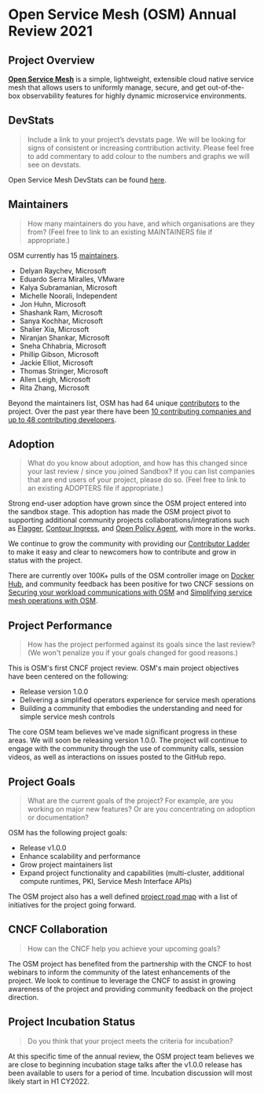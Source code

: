 # Open Service Mesh (OSM) Annual Review 2021

## Project Overview

**[Open Service Mesh](https://openservicemesh.io)** is a simple, lightweight, extensible cloud native service mesh that allows users to uniformly manage, secure, and get out-of-the-box observability features for highly dynamic microservice environments.

## DevStats

> Include a link to your project’s devstats page. We will be looking for signs of consistent or increasing contribution activity. Please feel free to add commentary to add colour to the numbers and graphs we will see on devstats.

Open Service Mesh DevStats can be found [here](https://openservicemesh.devstats.cncf.io/d/8/dashboards?orgId=1&from=now-365d&to=now-1h).

## Maintainers

> How many maintainers do you have, and which organisations are they from? (Feel free to link to an existing MAINTAINERS file if appropriate.)

OSM currently has 15 [maintainers](https://github.com/openservicemesh/osm/blob/main/OWNERS).

- Delyan Raychev, Microsoft
- Eduardo Serra Miralles, VMware
- Kalya Subramanian, Microsoft
- Michelle Noorali, Independent
- Jon Huhn, Microsoft
- Shashank Ram, Microsoft
- Sanya Kochhar, Microsoft
- Shalier Xia, Microsoft
- Niranjan Shankar, Microsoft
- Sneha Chhabria, Microsoft
- Phillip Gibson, Microsoft
- Jackie Elliot, Microsoft
- Thomas Stringer, Microsoft
- Allen Leigh, Microsoft
- Rita Zhang, Microsoft

Beyond the maintainers list, OSM has had 64 unique [contributors](https://github.com/openservicemesh/osm/graphs/contributors) to the project. Over the past year there have been [10 contributing companies and up to 48 contributing developers](https://openservicemesh.devstats.cncf.io/d/7/companies-contributing-in-repository-groups?orgId=1&from=now-365d&to=now-1h&var-period=d28&var-repogroup_name=All).

## Adoption

> What do you know about adoption, and how has this changed since your last review / since you joined Sandbox? If you can list companies that are end users of your project, please do so. (Feel free to link to an existing ADOPTERS file if appropriate.)

Strong end-user adoption have grown since the OSM project entered into the sandbox stage. This adoption has made the OSM project pivot to supporting additional community projects collaborations/integrations such as [Flagger](https://github.com/fluxcd/flagger/blob/main/docs/gitbook/tutorials/osm-progressive-delivery.md), [Contour Ingress](https://release-v0-11.docs.openservicemesh.io/docs/demos/ingress_contour/), and [Open Policy Agent](https://release-v0-11.docs.openservicemesh.io/docs/guides/integrations/external_auth_opa/), with more in the works.

We continue to grow the community with providing our [Contributor Ladder](https://github.com/openservicemesh/osm/blob/main/CONTRIBUTOR_LADDER.md) to make it easy and clear to newcomers how to contribute and grow in status with the project.

There are currently over 100K+ pulls of the OSM controller image on [Docker Hub](https://hub.docker.com/r/openservicemesh/osm-controller), and community feedback has been positive for two CNCF sessions on [Securing your workload communications with OSM](https://www.youtube.com/watch?v=llC9gLznJX4) and [Simplifying service mesh operations with OSM](https://www.youtube.com/watch?v=fb80WmVVzH8).

## Project Performance

> How has the project performed against its goals since the last review? (We won't penalize you if your goals changed for good reasons.)

This is OSM's first CNCF project review. OSM's main project objectives have been centered on the following:

- Release version 1.0.0
- Delivering a simplified operators experience for service mesh operations
- Building a community that embodies the understanding and need for simple service mesh controls

The core OSM team believes we've made significant progress in these areas. We will soon be releasing version 1.0.0. The project will continue to engage with the community through the use of community calls, session videos, as well as interactions on issues posted to the GitHub repo.

## Project Goals

> What are the current goals of the project? For example, are you working on major new features? Or are you concentrating on adoption or documentation?

OSM has the following project goals:

- Release v1.0.0
- Enhance scalability and performance
- Grow project maintainers list
- Expand project functionality and capabilities (multi-cluster, additional compute runtimes, PKI, Service Mesh Interface APIs)

The OSM project also has a well defined [project road map](https://github.com/openservicemesh/osm/projects/3) with a list of initiatives for the project going forward.

## CNCF Collaboration

> How can the CNCF help you achieve your upcoming goals?

The OSM project has benefited from the partnership with the CNCF to host webinars to inform the community of the latest enhancements of the project. We look to continue to leverage the CNCF to assist in growing awareness of the project and providing community feedback on the project direction.

## Project Incubation Status

> Do you think that your project meets the criteria for incubation?

At this specific time of the annual review, the OSM project team believes we are close to beginning incubation stage talks after the v1.0.0 release has been available to users for a period of time. Incubation discussion will most likely start in H1 CY2022.
